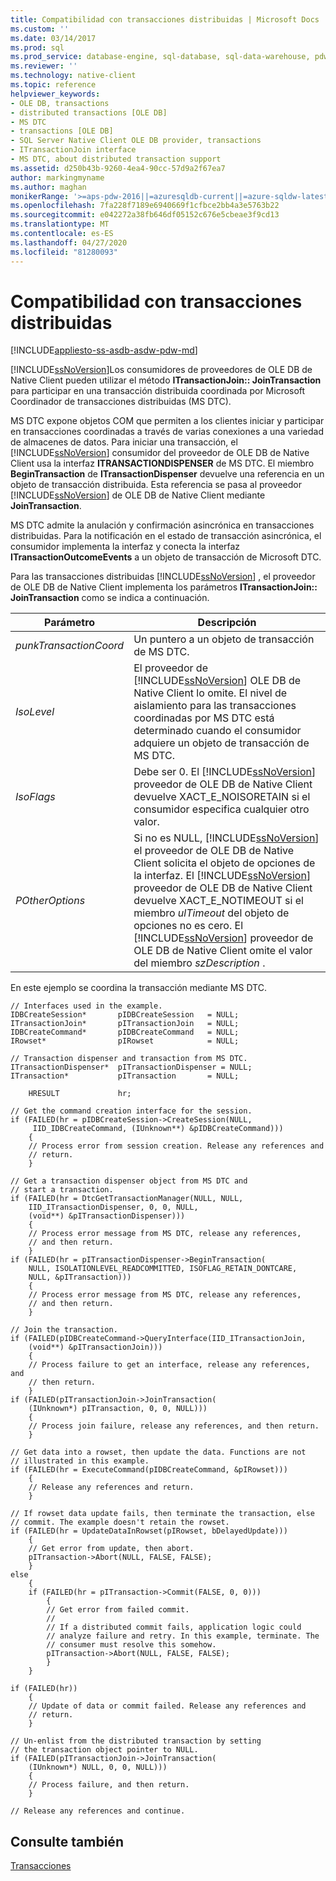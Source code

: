 ```yaml
---
title: Compatibilidad con transacciones distribuidas | Microsoft Docs
ms.custom: ''
ms.date: 03/14/2017
ms.prod: sql
ms.prod_service: database-engine, sql-database, sql-data-warehouse, pdw
ms.reviewer: ''
ms.technology: native-client
ms.topic: reference
helpviewer_keywords:
- OLE DB, transactions
- distributed transactions [OLE DB]
- MS DTC
- transactions [OLE DB]
- SQL Server Native Client OLE DB provider, transactions
- ITransactionJoin interface
- MS DTC, about distributed transaction support
ms.assetid: d250b43b-9260-4ea4-90cc-57d9a2f67ea7
author: markingmyname
ms.author: maghan
monikerRange: '>=aps-pdw-2016||=azuresqldb-current||=azure-sqldw-latest||>=sql-server-2016||=sqlallproducts-allversions||>=sql-server-linux-2017||=azuresqldb-mi-current'
ms.openlocfilehash: 7fa228f7189e6940669f1cfbce2bb4a3e5763b22
ms.sourcegitcommit: e042272a38fb646df05152c676e5cbeae3f9cd13
ms.translationtype: MT
ms.contentlocale: es-ES
ms.lasthandoff: 04/27/2020
ms.locfileid: "81280093"
---
```

# <a name="supporting-distributed-transactions"></a>Compatibilidad con transacciones distribuidas
[!INCLUDE[appliesto-ss-asdb-asdw-pdw-md](../../includes/appliesto-ss-asdb-asdw-pdw-md.md)]

  [!INCLUDE[ssNoVersion](../../includes/ssnoversion-md.md)]Los consumidores de proveedores de OLE DB de Native Client pueden utilizar el método **ITransactionJoin:: JoinTransaction** para participar en una transacción distribuida coordinada por Microsoft Coordinador de transacciones distribuidas (MS DTC).  
  
 MS DTC expone objetos COM que permiten a los clientes iniciar y participar en transacciones coordinadas a través de varias conexiones a una variedad de almacenes de datos. Para iniciar una transacción, el [!INCLUDE[ssNoVersion](../../includes/ssnoversion-md.md)] consumidor del proveedor de OLE DB de Native Client usa la interfaz **ITRANSACTIONDISPENSER** de MS DTC. El miembro **BeginTransaction** de **ITransactionDispenser** devuelve una referencia en un objeto de transacción distribuida. Esta referencia se pasa al proveedor [!INCLUDE[ssNoVersion](../../includes/ssnoversion-md.md)] de OLE DB de Native Client mediante **JoinTransaction**.  
  
 MS DTC admite la anulación y confirmación asincrónica en transacciones distribuidas. Para la notificación en el estado de transacción asincrónica, el consumidor implementa la interfaz y conecta la interfaz **ITransactionOutcomeEvents** a un objeto de transacción de Microsoft DTC.  
  
 Para las transacciones distribuidas [!INCLUDE[ssNoVersion](../../includes/ssnoversion-md.md)] , el proveedor de OLE DB de Native Client implementa los parámetros **ITransactionJoin:: JoinTransaction** como se indica a continuación.  
  
|Parámetro|Descripción|  
|---------------|-----------------|  
|*punkTransactionCoord*|Un puntero a un objeto de transacción de MS DTC.|  
|*IsoLevel*|El proveedor de [!INCLUDE[ssNoVersion](../../includes/ssnoversion-md.md)] OLE DB de Native Client lo omite. El nivel de aislamiento para las transacciones coordinadas por MS DTC está determinado cuando el consumidor adquiere un objeto de transacción de MS DTC.|  
|*IsoFlags*|Debe ser 0. El [!INCLUDE[ssNoVersion](../../includes/ssnoversion-md.md)] proveedor de OLE DB de Native Client devuelve XACT_E_NOISORETAIN si el consumidor especifica cualquier otro valor.|  
|*POtherOptions*|Si no es NULL, [!INCLUDE[ssNoVersion](../../includes/ssnoversion-md.md)] el proveedor de OLE DB de Native Client solicita el objeto de opciones de la interfaz. El [!INCLUDE[ssNoVersion](../../includes/ssnoversion-md.md)] proveedor de OLE DB de Native Client devuelve XACT_E_NOTIMEOUT si el miembro *ulTimeout* del objeto de opciones no es cero. El [!INCLUDE[ssNoVersion](../../includes/ssnoversion-md.md)] proveedor de OLE DB de Native Client omite el valor del miembro *szDescription* .|  
  
 En este ejemplo se coordina la transacción mediante MS DTC.  
  
```  
// Interfaces used in the example.  
IDBCreateSession*       pIDBCreateSession   = NULL;  
ITransactionJoin*       pITransactionJoin   = NULL;  
IDBCreateCommand*       pIDBCreateCommand   = NULL;  
IRowset*                pIRowset            = NULL;  
  
// Transaction dispenser and transaction from MS DTC.  
ITransactionDispenser*  pITransactionDispenser = NULL;  
ITransaction*           pITransaction       = NULL;  
  
    HRESULT             hr;  
  
// Get the command creation interface for the session.  
if (FAILED(hr = pIDBCreateSession->CreateSession(NULL,  
     IID_IDBCreateCommand, (IUnknown**) &pIDBCreateCommand)))  
    {  
    // Process error from session creation. Release any references and  
    // return.  
    }  
  
// Get a transaction dispenser object from MS DTC and  
// start a transaction.  
if (FAILED(hr = DtcGetTransactionManager(NULL, NULL,  
    IID_ITransactionDispenser, 0, 0, NULL,  
    (void**) &pITransactionDispenser)))  
    {  
    // Process error message from MS DTC, release any references,  
    // and then return.  
    }  
if (FAILED(hr = pITransactionDispenser->BeginTransaction(  
    NULL, ISOLATIONLEVEL_READCOMMITTED, ISOFLAG_RETAIN_DONTCARE,  
    NULL, &pITransaction)))  
    {  
    // Process error message from MS DTC, release any references,  
    // and then return.  
    }  
  
// Join the transaction.  
if (FAILED(pIDBCreateCommand->QueryInterface(IID_ITransactionJoin,  
    (void**) &pITransactionJoin)))  
    {  
    // Process failure to get an interface, release any references, and  
    // then return.  
    }  
if (FAILED(pITransactionJoin->JoinTransaction(  
    (IUnknown*) pITransaction, 0, 0, NULL)))  
    {  
    // Process join failure, release any references, and then return.  
    }  
  
// Get data into a rowset, then update the data. Functions are not  
// illustrated in this example.  
if (FAILED(hr = ExecuteCommand(pIDBCreateCommand, &pIRowset)))  
    {  
    // Release any references and return.  
    }  
  
// If rowset data update fails, then terminate the transaction, else  
// commit. The example doesn't retain the rowset.  
if (FAILED(hr = UpdateDataInRowset(pIRowset, bDelayedUpdate)))  
    {  
    // Get error from update, then abort.  
    pITransaction->Abort(NULL, FALSE, FALSE);  
    }  
else  
    {  
    if (FAILED(hr = pITransaction->Commit(FALSE, 0, 0)))  
        {  
        // Get error from failed commit.  
        //  
        // If a distributed commit fails, application logic could  
        // analyze failure and retry. In this example, terminate. The   
        // consumer must resolve this somehow.  
        pITransaction->Abort(NULL, FALSE, FALSE);  
        }  
    }  
  
if (FAILED(hr))  
    {  
    // Update of data or commit failed. Release any references and  
    // return.  
    }  
  
// Un-enlist from the distributed transaction by setting   
// the transaction object pointer to NULL.  
if (FAILED(pITransactionJoin->JoinTransaction(  
    (IUnknown*) NULL, 0, 0, NULL)))  
    {  
    // Process failure, and then return.  
    }  
  
// Release any references and continue.  
```  
  
## <a name="see-also"></a>Consulte también  
 [Transacciones](../../relational-databases/native-client-ole-db-transactions/transactions.md)  
  
  
